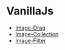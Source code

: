 # VanillaJs


- [Image-Drag](./docs/image_drag/README.md)
- [Image-Collection](./docs/image_collection/README.md)
- [Image-Filter](./docs/image_filter/README.md)

